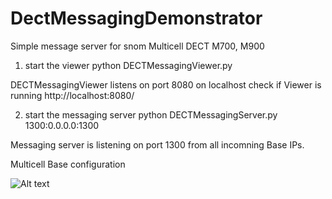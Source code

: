 # DectMessagingDemonstrator
Simple message server for snom Multicell DECT M700, M900

1. start the viewer
python DECTMessagingViewer.py 

DECTMessagingViewer listens on port 8080 on localhost 
check if Viewer is running
http://localhost:8080/


2. start the messaging server
python DECTMessagingServer.py  1300:0.0.0.0:1300

Messaging server is listening on port 1300 from all incomning Base IPs. 

Multicell Base configuration 

![Alt text](doc/images/base-config.jpg?raw=true "Base Configuration")

